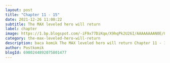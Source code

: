 ```yaml
---
layout: post 
title: "Chapter 11 - 15"
date: 2021-12-26 11:00:22
subtitle: The MAX leveled hero will return
label: chapter
image: https://1.bp.blogspot.com/-iF9x77DiKqo/X9hqPk2U26I/AAAAAAAAN0E/0HtSB9O3S0kCdwDX4gjq_L6NW7rhWI9EwCLcBGAsYHQ/s72-c/IMG_20201026_220352.webp
category: the-max-leveled-hero-will-return
description: baca komik The MAX leveled hero will return Chapter 11 - 15 bahasa indonesia 
author: Postkomik
blogId: 6980244892075801477
---
```

